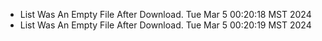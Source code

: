 *  List Was An Empty File After Download. Tue Mar  5 00:20:18 MST 2024
*  List Was An Empty File After Download. Tue Mar  5 00:20:19 MST 2024
